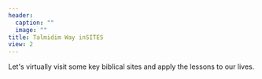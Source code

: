 ```yaml
---
header:
  caption: ""
  image: ""
title: Talmidim Way inSITES
view: 2
---
```


Let's virtually visit some key biblical sites and apply the lessons to our lives.

